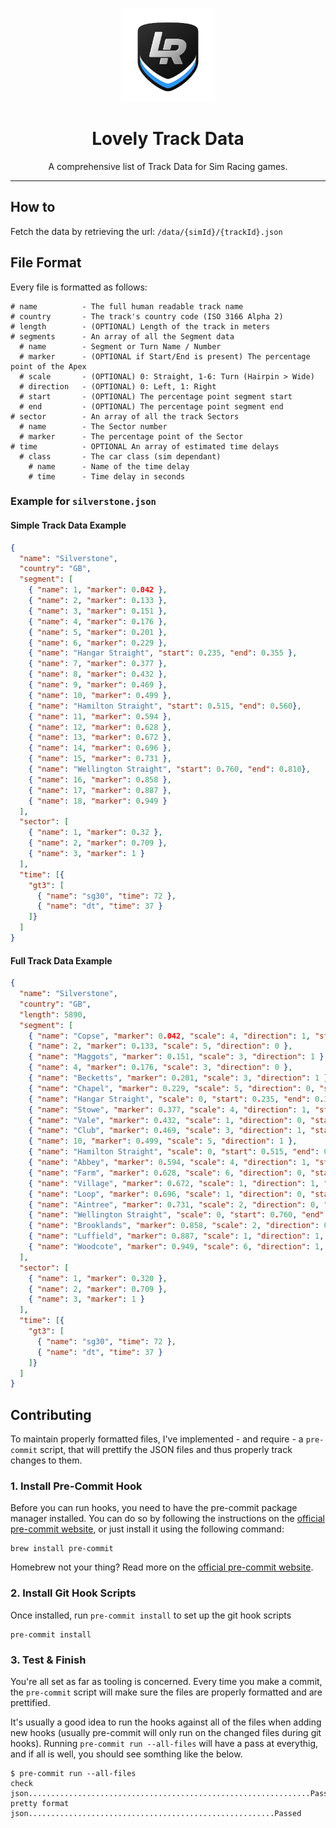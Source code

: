 <p align="center">
<img width="150" height="150" alt="Lovely Sim Racing" src="docs/images/lr-logo-small.png">
</p>

<h1 align="center">Lovely Track Data</h1>

<p align="center">
A comprehensive list of Track Data for Sim Racing games.
</p>

---

## How to
Fetch the data by retrieving the url:
`/data/{simId}/{trackId}.json`

## File Format
Every file is formatted as follows:

``` 
# name          - The full human readable track name
# country       - The track's country code (ISO 3166 Alpha 2)
# length        - (OPTIONAL) Length of the track in meters
# segments      - An array of all the Segment data
  # name        - Segment or Turn Name / Number
  # marker      - (OPTIONAL if Start/End is present) The percentage point of the Apex
  # scale       - (OPTIONAL) 0: Straight, 1-6: Turn (Hairpin > Wide)
  # direction   - (OPTIONAL) 0: Left, 1: Right
  # start       - (OPTIONAL) The percentage point segment start
  # end         - (OPTIONAL) The percentage point segment end
# sector        - An array of all the track Sectors
  # name        - The Sector number
  # marker      - The percentage point of the Sector
# time          - OPTIONAL An array of estimated time delays
  # class       - The car class (sim dependant)
    # name      - Name of the time delay
    # time      - Time delay in seconds
```

### Example for `silverstone.json`

#### Simple Track Data Example
```JSON
{
  "name": "Silverstone",
  "country": "GB",
  "segment": [
    { "name": 1, "marker": 0.042 },
    { "name": 2, "marker": 0.133 },
    { "name": 3, "marker": 0.151 },
    { "name": 4, "marker": 0.176 },
    { "name": 5, "marker": 0.201 },
    { "name": 6, "marker": 0.229 },
    { "name": "Hangar Straight", "start": 0.235, "end": 0.355 },
    { "name": 7, "marker": 0.377 },
    { "name": 8, "marker": 0.432 },
    { "name": 9, "marker": 0.469 },
    { "name": 10, "marker": 0.499 },
    { "name": "Hamilton Straight", "start": 0.515, "end": 0.560},
    { "name": 11, "marker": 0.594 },
    { "name": 12, "marker": 0.628 },
    { "name": 13, "marker": 0.672 },
    { "name": 14, "marker": 0.696 },
    { "name": 15, "marker": 0.731 },
    { "name": "Wellington Straight", "start": 0.760, "end": 0.810},
    { "name": 16, "marker": 0.858 },
    { "name": 17, "marker": 0.887 },
    { "name": 18, "marker": 0.949 }
  ],
  "sector": [
    { "name": 1, "marker": 0.32 },
    { "name": 2, "marker": 0.709 },
    { "name": 3, "marker": 1 }
  ],
  "time": [{
    "gt3": [
      { "name": "sg30", "time": 72 },
      { "name": "dt", "time": 37 }
    ]}
  ]
}

```

#### Full Track Data Example
```JSON
{
  "name": "Silverstone",
  "country": "GB",
  "length": 5890,
  "segment": [
    { "name": "Copse", "marker": 0.042, "scale": 4, "direction": 1, "start": 0.024, "end": 0.045 },
    { "name": 2, "marker": 0.133, "scale": 5, "direction": 0 },
    { "name": "Maggots", "marker": 0.151, "scale": 3, "direction": 1 },
    { "name": 4, "marker": 0.176, "scale": 3, "direction": 0 },
    { "name": "Becketts", "marker": 0.201, "scale": 3, "direction": 1 },
    { "name": "Chapel", "marker": 0.229, "scale": 5, "direction": 0, "start": 0.210, "end": 0.238 },
    { "name": "Hangar Straight", "scale": 0, "start": 0.235, "end": 0.355 },
    { "name": "Stowe", "marker": 0.377, "scale": 4, "direction": 1, "start": 0.350, "end": 0.385 },
    { "name": "Vale", "marker": 0.432, "scale": 1, "direction": 0, "start": 0.400, "end": 0.440 },
    { "name": "Club", "marker": 0.469, "scale": 3, "direction": 1, "start": 0.445, "end": 0.500 },
    { "name": 10, "marker": 0.499, "scale": 5, "direction": 1 },
    { "name": "Hamilton Straight", "scale": 0, "start": 0.515, "end": 0.560},
    { "name": "Abbey", "marker": 0.594, "scale": 4, "direction": 1, "start": 0.570, "end": 0.595 },
    { "name": "Farm", "marker": 0.628, "scale": 6, "direction": 0, "start": 0.610, "end": 0.635 },
    { "name": "Village", "marker": 0.672, "scale": 1, "direction": 1, "start": 0.650, "end": 0.680 },
    { "name": "Loop", "marker": 0.696, "scale": 1, "direction": 0, "start": 0.680, "end": 0.705 },
    { "name": "Aintree", "marker": 0.731, "scale": 2, "direction": 0, "start": 0.717, "end": 0.738 },
    { "name": "Wellington Straight", "scale": 0, "start": 0.760, "end": 0.810},
    { "name": "Brooklands", "marker": 0.858, "scale": 2, "direction": 0, "start": 0.825, "end": 0.865 },
    { "name": "Luffield", "marker": 0.887, "scale": 1, "direction": 1, "start": 0.870, "end": 0.910 },
    { "name": "Woodcote", "marker": 0.949, "scale": 6, "direction": 1, "start": 0.930, "end": 0.960 }
  ],
  "sector": [
    { "name": 1, "marker": 0.320 },
    { "name": 2, "marker": 0.709 },
    { "name": 3, "marker": 1 }
  ],
  "time": [{
    "gt3": [
      { "name": "sg30", "time": 72 },
      { "name": "dt", "time": 37 }
    ]}
  ]
}

```

## Contributing
To maintain properly formatted files, I've implemented - and require - a `pre-commit` script, that will prettify the JSON files and thus properly track changes to them.

### 1. Install Pre-Commit Hook
Before you can run hooks, you need to have the pre-commit package manager installed. You can do so by following the instructions on the [official pre-commit website](https://pre-commit.com/#installation), or just install it using the following command:

```
brew install pre-commit
```

Homebrew not your thing? Read more on the [official pre-commit website](https://pre-commit.com/#installation).


### 2. Install Git Hook Scripts

Once installed, run `pre-commit install` to set up the git hook scripts

```
pre-commit install
```

### 3. Test & Finish
You're all set as far as tooling is concerned. Every time you make a commit, the `pre-commit` script will make sure the files are properly formatted and are prettified. 

It's usually a good idea to run the hooks against all of the files when adding new hooks (usually pre-commit will only run on the changed files during git hooks). Running `pre-commit run --all-files` will have a pass at everythig, and if all is well, you should see somthing like the below. 

```
$ pre-commit run --all-files
check json...............................................................Passed
pretty format json.......................................................Passed
```
